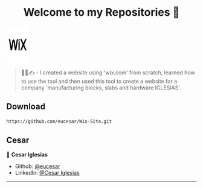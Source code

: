 <h1 align="center">Welcome to my Repositories 🤝</h1>
<p>
   <img align="center" alt="Cesar-WixSite" height="100" width="60" src="wix.png">
</p>

> 👨‍💻✍️ - I created a website using 'wix.com' from scratch, learned how to use the tool and then used this tool to create a website for a company 'manufacturing blocks, slabs and hardware IGLESIAS'.


## Download

```sh
https://github.com/eucesar/Wix-Site.git
```

## Cesar

👤 **Cesar Iglesias**

* Github: [@eucesar](https://github.com/eucesar)
* LinkedIn: [@Cesar Iglesias](https://www.linkedin.com/in/cesar-iglesias-tecnologia/)

***
